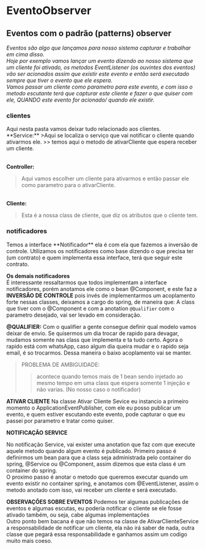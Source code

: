 # EventoObserver
<h2>Eventos com o padrão (patterns) observer</h2>
<i>Eventos são algo que lançamos para nosso sistema capturar e trabalhar em cima disso.
<br> Hoje por exemplo vamos lançar um evento dizendo ao nosso sistema que um cliente foi ativado, os metodos EventListener (os ouvintes dos eventos)
vão ser acionados assim que existir este evento e então será executado sempre que tiver o evento que ele espera.
<br> Vamos passar um cliente como parametro para este evento, e com isso o metodo escutante terá que capturar este cliente e fazer o que quiser com ele, QUANDO este evento for acionado/ quando ele existir.
</i>
<h3>clientes</h3>
Aqui nesta pasta vamos deixar tudo relacionado aos clientes.
<br>**Service:**
>Aqui se localiza o serviço que vai notificar o cliente quando ativarmos ele.
>> temos aqui o metodo de ativarCliente que espera receber um cliente.

<br>**Controller:**
>Aqui vamos escolher um cliente para ativarmos e então passar ele como parametro para o ativarCliente.

<br>**Cliente:**
>Esta é a nossa class de cliente, que diz os atributos que o cliente tem.

<h3>notificadores</h3>
Temos a interface **Notificador** ela é com ela que fazemos a inversão de controle.
Utilizamos os notificadores como base dizendo o que precisa ter (um contrato) e quem implementa essa interface, terá que seguir este contrato.

**Os demais notificadores**<br>
É interessante ressaltarmos que todos implementam a interface notificadores, porém anotamos ele como o bean @Component, e este faz a **INVERSÂO DE CONTROLE**
pois invés de implementarmos um acoplamento forte nessas classes, deixamos a cargo do spring, de maneira que: A class que tiver com o @Component e com a anotation
`@Qualifier` com o parametro desejado, vai ser levado em consideração.

**@QUALIFIER:** Com o qualifier a gente consegue definir qual modelo vamos deixar de envio. Se quisermos um dia trocar de rapido para devagar, mudamos somente nas class que implementa e ta tudo certo.
Agora o rapido está com whatsApp, caso algum dia queira mudar e o rapido seja email, é so trocarmos.
Dessa maneira o baixo acoplamento vai se manter.

>PROBLEMA DE AMBIGUIDADE:
>> acontece quando temos mais de 1 bean sendo injetado ao mesmo tempo em uma class que espera somente 1 injeção e não varias. (No nosso caso o notificador)

**ATIVAR CLIENTE** 
Na classe Ativar Cliente Sevice eu instancio a primeiro momento o ApplicationEventPublisher, com ele eu posso publicar um evento, e quem estiver escutando este evento, pode capturar o que eu passei por parametro e tratar como quiser.

**NOTIFICAÇÃO SERVICE**

No notificação Service, vai exister uma anotation que faz com que execute aquele metodo quando algum evento é publicado.
Primeiro passo é definirmos um bean para que a class seja administrada pelo container do spring, @Service ou @Component, assim dizemos que esta class é um container do spring. <br>
O proximo passo é anotar o metodo que queremos executar quando um evento existir no container spring, e anotamos com @EventListener, assim o metodo anotado com isso, vai receber um cliente e será executado.

**OBSERVAÇÕES SOBRE EVENTOS**
Podemos ter algumas publicações de eventos e algumas escutas, eu poderia notificar o cliente se ele fosse ativado também, ou seja, cabe algumas implementações <br>
Outro ponto bem bacana é que não temos na classe de AtivarClienteService a responsabilidade de notificar um cliente, ela não irá saber de nada, outra classe que pegará essa responsabilidade e ganhamos assim um codigo muito mais coeso.
